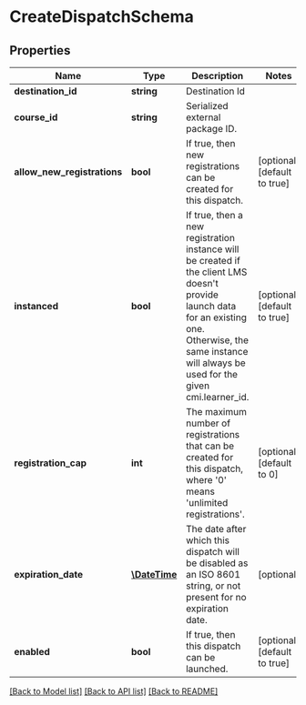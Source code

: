 # CreateDispatchSchema

## Properties
Name | Type | Description | Notes
------------ | ------------- | ------------- | -------------
**destination_id** | **string** | Destination Id | 
**course_id** | **string** | Serialized external package ID. | 
**allow_new_registrations** | **bool** | If true, then new registrations can be created for this dispatch. | [optional] [default to true]
**instanced** | **bool** | If true, then a new registration instance will be created if the client LMS doesn&#39;t provide launch data for an existing one. Otherwise, the same instance will always be used for the given cmi.learner_id. | [optional] [default to true]
**registration_cap** | **int** | The maximum number of registrations that can be created for this dispatch, where &#39;0&#39; means &#39;unlimited registrations&#39;. | [optional] [default to 0]
**expiration_date** | [**\DateTime**](\DateTime.md) | The date after which this dispatch will be disabled as an ISO 8601 string, or not present for no expiration date. | [optional] 
**enabled** | **bool** | If true, then this dispatch can be launched. | [optional] [default to true]

[[Back to Model list]](../README.md#documentation-for-models) [[Back to API list]](../README.md#documentation-for-api-endpoints) [[Back to README]](../README.md)


